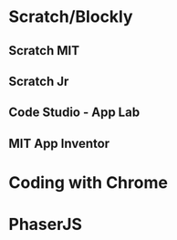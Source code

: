 # Scratch/Blockly
## Scratch MIT
## Scratch Jr
## Code Studio - App Lab
## MIT App Inventor

# Coding with Chrome

# PhaserJS

